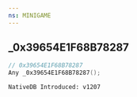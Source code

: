 ```yaml
---
ns: MINIGAME
---
```

## _0x39654E1F68B78287

```c
// 0x39654E1F68B78287
Any _0x39654E1F68B78287();
```

```
NativeDB Introduced: v1207
```

